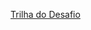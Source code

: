 [Trilha do Desafio](https://github.com/digitalinnovationone/trilha-java-basico/tree/main/desafios/sintaxe)